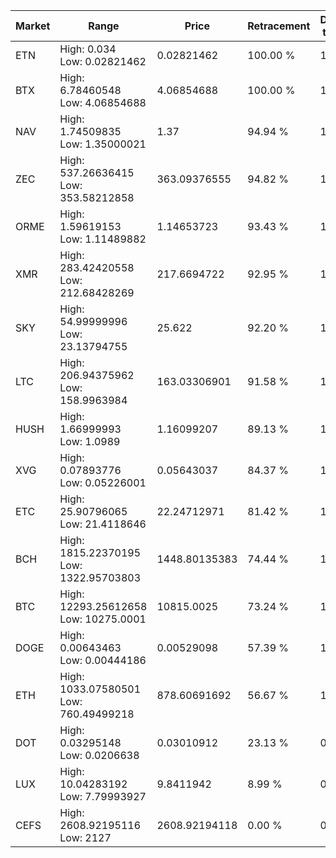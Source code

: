 | Market | Range | Price| Retracement | Doubles to 50% |
| --- | --- | --- | --- | --- |
| ETN | High: 0.034<br />Low: 0.02821462 | 0.02821462 | 100.00 % | 1.10 |
| BTX | High: 6.78460548<br />Low: 4.06854688 | 4.06854688 | 100.00 % | 1.33 |
| NAV | High: 1.74509835<br />Low: 1.35000021 | 1.37 | 94.94 % | 1.13 |
| ZEC | High: 537.26636415<br />Low: 353.58212858 | 363.09376555 | 94.82 % | 1.23 |
| ORME | High: 1.59619153<br />Low: 1.11489882 | 1.14653723 | 93.43 % | 1.18 |
| XMR | High: 283.42420558<br />Low: 212.68428269 | 217.6694722 | 92.95 % | 1.14 |
| SKY | High: 54.99999996<br />Low: 23.13794755 | 25.622 | 92.20 % | 1.52 |
| LTC | High: 206.94375962<br />Low: 158.9963984 | 163.03306901 | 91.58 % | 1.12 |
| HUSH | High: 1.66999993<br />Low: 1.0989 | 1.16099207 | 89.13 % | 1.19 |
| XVG | High: 0.07893776<br />Low: 0.05226001 | 0.05643037 | 84.37 % | 1.16 |
| ETC | High: 25.90796065<br />Low: 21.4118646 | 22.24712971 | 81.42 % | 1.06 |
| BCH | High: 1815.22370195<br />Low: 1322.95703803 | 1448.80135383 | 74.44 % | 1.08 |
| BTC | High: 12293.25612658<br />Low: 10275.0001 | 10815.0025 | 73.24 % | 1.04 |
| DOGE | High: 0.00643463<br />Low: 0.00444186 | 0.00529098 | 57.39 % | 1.03 |
| ETH | High: 1033.07580501<br />Low: 760.49499218 | 878.60691692 | 56.67 % | 1.02 |
| DOT | High: 0.03295148<br />Low: 0.0206638 | 0.03010912 | 23.13 % | 0.00 |
| LUX | High: 10.04283192<br />Low: 7.79993927 | 9.8411942 | 8.99 % | 0.00 |
| CEFS | High: 2608.92195116<br />Low: 2127 | 2608.92194118 | 0.00 % | 0.00 |
